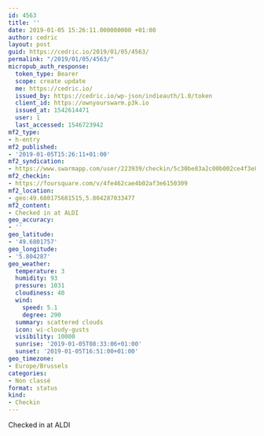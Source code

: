 ```yaml
---
id: 4563
title: ''
date: 2019-01-05 15:26:11.000000000 +01:00
author: cedric
layout: post
guid: https://cedric.io/2019/01/05/4563/
permalink: "/2019/01/05/4563/"
micropub_auth_response:
  token_type: Bearer
  scope: create update
  me: https://cedric.io/
  issued_by: https://cedric.io/wp-json/indieauth/1.0/token
  client_id: https://ownyourswarm.p3k.io
  issued_at: 1542614471
  user: 1
  last_accessed: 1546723942
mf2_type:
- h-entry
mf2_published:
- '2019-01-05T15:26:11+01:00'
mf2_syndication:
- https://www.swarmapp.com/user/223939/checkin/5c30be83a2c00b002ce4f3e8
mf2_checkin:
- https://foursquare.com/v/4fe462cae4b02af3e6150309
mf2_location:
- geo:49.680175681515,5.804287033477
mf2_content:
- Checked in at ALDI
geo_accuracy:
- ''
geo_latitude:
- '49.6801757'
geo_longitude:
- '5.804287'
geo_weather:
  temperature: 3
  humidity: 93
  pressure: 1031
  cloudiness: 40
  wind:
    speed: 5.1
    degree: 290
  summary: scattered clouds
  icon: wi-cloudy-gusts
  visibility: 10000
  sunrise: '2019-01-05T08:33:06+01:00'
  sunset: '2019-01-05T16:51:00+01:00'
geo_timezone:
- Europe/Brussels
categories:
- Non classé
format: status
kind:
- Checkin
---
```

Checked in at ALDI